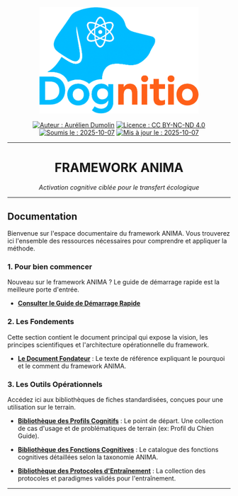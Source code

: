 <div align="center">

  <p align="center">
    <img src="../assets/branding/logo_dognitio_full_cut.png" alt="Logo Dognitio" width="360"/>
  </p>
  
  <a href="#"><img alt="Auteur : Aurélien Dumolin" src="https://img.shields.io/badge/Auteur-Aur%C3%A9lien%20Dumolin-blue.svg"></a>
  <a href="https://creativecommons.org/licenses/by-nc-nd/4.0/"><img alt="Licence : CC BY-NC-ND 4.0" src="https://img.shields.io/badge/Licence-CC--BY--NC--ND-orange.svg"></a>
  <a href="#"><img alt="Soumis le : 2025-10-07" src="https://img.shields.io/badge/Soumis%20le-2025--10--07-lightgrey.svg"></a>
  <a href="#"><img alt="Mis à jour le : 2025-10-07" src="https://img.shields.io/badge/Mis%20%C3%A0%20jour%20le-2025--10--07-lightgrey.svg"></a>
  
</div>

---

<div align="center">
  <h1>FRAMEWORK ANIMA</h1>
  <em>Activation cognitive ciblée pour le transfert écologique</em>
</div>

---

## Documentation

Bienvenue sur l'espace documentaire du framework ANIMA. Vous trouverez ici l'ensemble des ressources nécessaires pour comprendre et appliquer la méthode.

### 1. Pour bien commencer

Nouveau sur le framework ANIMA ? Le guide de démarrage rapide est la meilleure porte d'entrée.

- **[Consulter le Guide de Démarrage Rapide](./guide-rapide.md)**

### 2. Les Fondements

Cette section contient le document principal qui expose la vision, les principes scientifiques et l'architecture opérationnelle du framework.

- **[Le Document Fondateur](./anima_framework.md)** : Le texte de référence expliquant le pourquoi et le comment du framework ANIMA.

### 3. Les Outils Opérationnels

Accédez ici aux bibliothèques de fiches standardisées, conçues pour une utilisation sur le terrain.

- **[Bibliothèque des Profils Cognitifs](./profils-cognitifs/index.md)** : Le point de départ. Une collection de cas d'usage et de problématiques de terrain (ex: Profil du Chien Guide).

- **[Bibliothèque des Fonctions Cognitives](./cognitive_functions/)** : Le catalogue des fonctions cognitives détaillées selon la taxonomie ANIMA.

- **[Bibliothèque des Protocoles d'Entraînement](./fiches-protocoles/index.md)** : La collection des protocoles et paradigmes validés pour l'entraînement.

---
